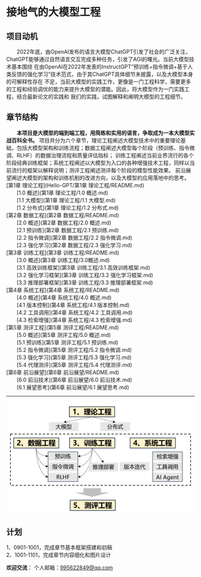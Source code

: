 # 接地气的大模型工程
## 项目动机
&emsp;&emsp;2022年底，由OpenAI发布的语言大模型ChatGPT引发了社会的广泛关注，ChatGPT能够通过自然语言交互完成多种任务，引发了AGI的曙光。当前大模型技术基本围绕
在由OpenAI在2022年发表的InstructGPT”预训练+指令微调+基于人类反馈的强化学习“技术范式，由于其ChatGPT具体细节未披露，以及大模型本身的可解释性存在
不足，当前大模型的实践工作，更像是一门工程科学，需要更多的工程和经验调优的能力来提升大模型的潜能。因此，将大模型作为一门实践工程，结合最新论文的实践和
我们的实践，试图解释和阐明大模型的工程细节。  
## 章节结构
&emsp;&emsp;**本项目是大模型的端到端工程，用简练和实用的语言，争取成为一本大模型实战百科全书。**
项目共分为六个章节，理论工程阐述大模型技术中的重要理论基础，包括大模型架构和训练流程；数据工程阐述大模型每个阶段（预训练、指令微调、RLHF）的数据治理流程和质量评估指标；
训练工程阐述当前业界流行的各个阶段经典训练框架；系统工程阐述以大模型为入口的各种增强技术工程，同样以当前流行的框架以解释说明；测评工程阐述测评每个阶段的模型性能效果。
前沿展望阐述大模型的架构和训练机制的改进方向，以及大模型的应用落地中的思考。  
[第1章 理论工程](Hello-GPT/第1章 理论工程/README.md)  
&emsp;&emsp;[1.0 概述](第1章 理论工程/1.0 概述.md)  
&emsp;&emsp;[1.1 大模型](第1章 理论工程/1.1 大模型.md)  
&emsp;&emsp;[1.2 分布式](第1章 理论工程/1.2 分布式.md)  
[第2章 数据工程](第2章 数据工程/README.md)  
&emsp;&emsp;[2.0 概述](第2章 数据工程/2.0 概述.md)  
&emsp;&emsp;[2.1 预训练](第2章 数据工程/2.1 预训练.md)  
&emsp;&emsp;[2.2 指令微调](第2章 数据工程/2.2 指令微调.md)  
&emsp;&emsp;[2.3 强化学习](第2章 数据工程/2.3 强化学习.md)   
[第3章 训练工程](第3章 训练工程/README.md)  
&emsp;&emsp;[3.0 概述](第3章 训练工程/3.0概述.md)  
&emsp;&emsp;[3.1 高效训练框架](第3章 训练工程/3.1 高效训练框架.md)  
&emsp;&emsp;[3.2 强化学习框架](第3章 训练工程/3.2 强化学习框架.md)  
&emsp;&emsp;[3.3 推理部署框架](第3章 训练工程/3.3 推理部署框架.md)   
[第4章 系统工程](第4章 系统工程/README.md)  
&emsp;&emsp;[4.0 概述](第4章 系统工程/4.0 概述.md)  
&emsp;&emsp;[4.1 版本控制](第4章 系统工程/4.1 版本控制.md)  
&emsp;&emsp;[4.2 工具调用](第4章 系统工程/4.2 工具调用.md)  
&emsp;&emsp;[4.3 检索增强](第4章 系统工程/4.3 检索增强.md)  
[第5章 测评工程](第5章 测评工程/README.md)  
&emsp;&emsp;[5.0 概述](第5章 测评工程/5.0 概述.md)  
&emsp;&emsp;[5.1 预训练](第5章 测评工程/5.1 预训练.md)  
&emsp;&emsp;[5.2 指令微调](第5章 测评工程/5.2 指令微调.md)  
&emsp;&emsp;[5.3 强化学习](第5章 测评工程/5.3 强化学习.md)  
&emsp;&emsp;[5.4 代理测评](第5章 测评工程/5.4 代理测评.md)  
[第6章 前沿展望](第6章 前沿展望/README.md)  
&emsp;&emsp;[6.0 前沿技术](第6章 前沿展望/6.0 前沿技术.md)  
&emsp;&emsp;[6.1 展望思考](第6章 前沿展望/6.1 展望思考.md)  

***

<p align="center">
<img src="项目附件/图/图1章节结构.png" width="600" />
</p>

## 计划  
1、0901-1001，完成章节基本框架搭建和初稿  
2、1001-1101，完成章节内容细化和图片设计

**欢迎交流**： 
个人邮箱：995622849@qq.com

